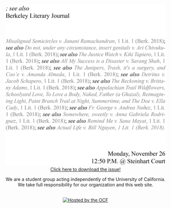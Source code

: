 ---
---
<center>
  <img src="events/0101a.png" alt="Release Party Ad" />
  <object data="issues/0101b.pdf" type="application/pdf" width="100%" height="100%">
    <a href="issues/0101b.pdf">
      Click here to download the issue!
    </a>
  </object>
  <br />
  <p>
    We are a student group acting independently of the University of California. We take full responsibility for our organization and this web site.
  </p>
  <br />
  <a href="https://www.ocf.berkeley.edu">
    <img src="https://www.ocf.berkeley.edu/hosting-logos/ocf-hosted-penguin.svg" alt="Hosted by the OCF" style="border: 0;" />
  </a>
</center>
